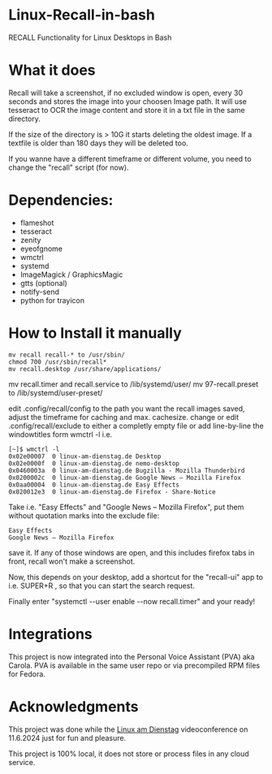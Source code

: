 # Linux-Recall-in-bash

RECALL Functionality for Linux Desktops in Bash 

# What it does

Recall will take a screenshot, if no excluded window is open, every 30 seconds and stores the image into your choosen Image path.
It will use tesseract to OCR the image content and store it in a txt file in the same directory.

If the size of the directory is > 10G it starts deleting the oldest image. 
If a textfile is older than 180 days they will be deleted too.

If you wanne have a different timeframe or different volume, you need to change the "recall" script (for now).

# Dependencies:

- flameshot
- tesseract
- zenity
- eyeofgnome
- wmctrl
- systemd
- ImageMagick / GraphicsMagic
- gtts (optional)
- notify-send
- python for trayicon

# How to Install it manually

```
mv recall recall-* to /usr/sbin/
chmod 700 /usr/sbin/recall*
mv recall.desktop /usr/share/applications/
```

mv recall.timer and recall.service to /lib/systemd/user/
mv 97-recall.preset to /lib/systemd/user-preset/

edit .config/recall/config to the path you want the recall images saved, adjust the timeframe for caching and max. cachesize.
change or edit .config/recall/exclude to either a completly empty file or add line-by-line the windowtitles form wmctrl -l i.e.

```
[~]$ wmctrl -l
0x02e00007  0 linux-am-dienstag.de Desktop
0x02e0000f  0 linux-am-dienstag.de nemo-desktop
0x0460003a  0 linux-am-dienstag.de Bugzilla - Mozilla Thunderbird
0x0200002c  0 linux-am-dienstag.de Google News – Mozilla Firefox
0x0aa00004  0 linux-am-dienstag.de Easy Effects
0x020012e3  0 linux-am-dienstag.de Firefox - Share-Notice
```

Take i.e. "Easy Effects" and "Google News – Mozilla Firefox", put them without quotation marks into the exclude file:

```
Easy Effects
Google News – Mozilla Firefox
```

save it. If any of those windows are open, and this includes firefox tabs in front, recall won't make a screenshot.

Now, this depends on your desktop, add a shortcut for the "recall-ui" app to i.e. SUPER+R , so that you can start the search request.

Finally enter "systemctl --user enable --now recall.timer" and your ready!

# Integrations

This project is now integrated into the Personal Voice Assistant (PVA) aka Carola. PVA is available in the same user repo or via precompiled RPM files for Fedora.


# Acknowledgments

This project was done while the [Linux am Dienstag](https://linux-am-dienstag.de) videoconference on 11.6.2024 just for fun and pleasure. 

This project is 100% local, it does not store or process files in any cloud service.
